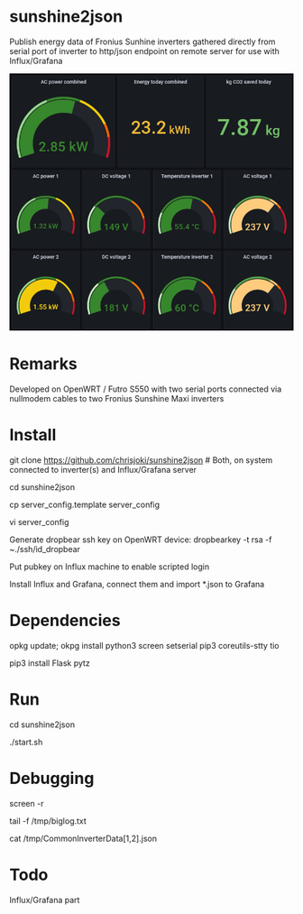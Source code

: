 # sunshine2json
Publish energy data of Fronius Sunhine inverters gathered directly from serial port of inverter to http/json endpoint on remote server for use with Influx/Grafana

![Grafana screenshot](grafana.png)

# Remarks
Developed on OpenWRT / Futro S550 with two serial ports connected via nullmodem cables to two Fronius Sunshine Maxi inverters

# Install
git clone https://github.com/chrisjoki/sunshine2json # Both, on system connected to inverter(s) and Influx/Grafana server

cd sunshine2json

cp server_config.template server_config

vi server_config

Generate dropbear ssh key on OpenWRT device: dropbearkey -t rsa -f ~./ssh/id_dropbear

Put pubkey on Influx machine to enable scripted login

Install Influx and Grafana, connect them and import *.json to Grafana

# Dependencies
opkg update; okpg install python3 screen setserial pip3 coreutils-stty tio

pip3 install Flask pytz 

# Run
cd sunshine2json

./start.sh

# Debugging
screen -r

tail -f /tmp/biglog.txt

cat /tmp/CommonInverterData[1,2].json

# Todo
Influx/Grafana part
